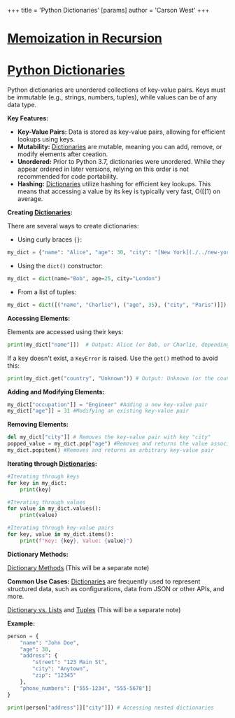 +++
 title = 'Python Dictionaries'
[params]
	author = 'Carson West'
+++
# [Memoization in Recursion](./../memoization-in-recursion/)
# [Python Dictionaries](./../python-dictionaries/) 
Python dictionaries are unordered collections of key-value pairs.  Keys must be immutable (e.g., strings, numbers, tuples), while values can be of any data type.

**Key Features:**

* **Key-Value Pairs:**  Data is stored as key-value pairs, allowing for efficient lookups using keys.
* **Mutability:** [Dictionaries](./../dictionaries/) are mutable, meaning you can add, remove, or modify elements after creation.
* **Unordered:**  Prior to Python 3.7, dictionaries were unordered.  While they appear ordered in later versions, relying on this order is not recommended for code portability.
* **Hashing:** [Dictionaries](./../dictionaries/) utilize hashing for efficient key lookups.  This means that accessing a value by its key is typically very fast, O([[1) on average.


**Creating [Dictionaries](./../dictionaries/):**

There are several ways to create dictionaries:

* Using curly braces `{}`:

```python
my_dict = {"name": "Alice", "age": 30, "city": "[New York](./../new-york/)"}
```

* Using the `dict()` constructor:

```python
my_dict = dict(name="Bob", age=25, city="London")
```

* From a list of tuples:

```python
my_dict = dict([("name", "Charlie"), ("age", 35), ("city", "Paris")]])
```


**Accessing Elements:**

Elements are accessed using their keys:

```python
print(my_dict["name"]])  # Output: Alice (or Bob, or Charlie, depending on which creation method above was used)
```

If a key doesn't exist, a `KeyError` is raised.  Use the `get()` method to avoid this:

```python
print(my_dict.get("country", "Unknown")) # Output: Unknown (or the country if it exists)
```

**Adding and Modifying Elements:**

```python
my_dict["occupation"]] = "Engineer" #Adding a new key-value pair
my_dict["age"]] = 31 #Modifying an existing key-value pair
```

**Removing Elements:**

```python
del my_dict["city"]] # Removes the key-value pair with key "city"
popped_value = my_dict.pop("age") #Removes and returns the value associated with the key "age"
my_dict.popitem() #Removes and returns an arbitrary key-value pair
```

**Iterating through [Dictionaries](./../dictionaries/):**

```python
#Iterating through keys
for key in my_dict:
    print(key)

#Iterating through values
for value in my_dict.values():
    print(value)

#Iterating through key-value pairs
for key, value in my_dict.items():
    print(f"Key: {key}, Value: {value}")
```

**Dictionary Methods:**

[Dictionary Methods](./../dictionary-methods/)  (This will be a separate note)

**Common Use Cases:**
 [Dictionaries](./../dictionaries/) are frequently used to represent structured data, such as configurations, data from JSON or other APIs, and more.

[Dictionary vs. Lists](./../dictionary-vs.-lists/) and [Tuples](./../tuples/) (This will be a separate note)


**Example:**

```python
person = {
    "name": "John Doe",
    "age": 30,
    "address": {
        "street": "123 Main St",
        "city": "Anytown",
        "zip": "12345"
    },
    "phone_numbers": ["555-1234", "555-5678"]]
}

print(person["address"]]["city"]]) # Accessing nested dictionaries
```
